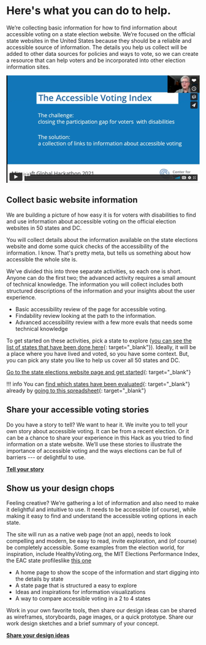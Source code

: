 # Here's what you can do to help.

We’re collecting basic information for how to find information about accessible voting on a state election website. We’re focused on the official state websites in the United States because they should be a reliable and accessible source of information. The details you help us collect will be added to other data sources for policies and ways to vote, so we can create a resource that can help voters and be incorporated into other election information sites.

[![Vimeo video screenshot](./images/aux-vid-img.png)](https://vimeo.com/629246767")

## Collect basic website information
We are building a picture of how easy it is for voters with disabilities to find and use information about accessible voting on the official election websites in 50 states and DC.

You will collect details about the information available on the state elections website and dome some quick checks of the accessibility of the information. I know. That's pretty meta, but tells us something about how accessible the whole site is.

We've divided this into three separate activities, so each one is short. Anyone can do the first two; the advanced activity requires a small amount of technical knowledge. The information you will collect includes both structured descriptions of the information and your insights about the user experience.

* Basic accessibility review of the page for accessible voting.
* Findability review looking at the path to the information.
* Advanced accessibility review with a few more evals that needs some technical knowledge

To get started on these activities, pick a state to explore ([you can see the list of states that have been done here](https://docs.google.com/spreadsheets/d/1kp8bjltH4Q6EK8p8rrqJeoCUJRVvsuMT94CRL-SLpT8/edit?usp=sharing){: target="_blank"}). Ideally, it will be a place where you have lived and voted, so you have some context. But, you can pick any state you like to help us cover all 50 states and DC. 

[Go to the state elections website page and get started](https://civicdesign.github.io/Accessible-Voting-Index/state_resources/){: target="_blank"}

!!! info
    You can [find which states have been evaluated](https://docs.google.com/spreadsheets/d/1kp8bjltH4Q6EK8p8rrqJeoCUJRVvsuMT94CRL-SLpT8/edit?usp=sharing){: target="_blank"} already by [going to this spreadsheet](https://docs.google.com/spreadsheets/d/1kp8bjltH4Q6EK8p8rrqJeoCUJRVvsuMT94CRL-SLpT8/edit?usp=sharing){: target="_blank"}
## Share your accessible voting stories</h2>
Do you have a story to tell? We want to hear it. We invite you to tell your own story about accessible voting. It can be from a recent election. Or it can be a chance to share your experience in this Hack as you tried to find information on a state website. We’ll use these stories to illustrate the importance of accessible voting and the ways elections can be full of barriers --- or delightful to use.

<a href="https://www.jotform.com/212715440153143" target="_blank"><b>Tell your story</b></a>

## Show us your design chops
Feeling creative? We’re gathering a lot of information and also need to make it delightful and intuitive to use. It needs to be accessible (of course), while making it easy to find and understand the accessible voting options in each state.

The site will run as a native web page (not an app), needs to look compelling and modern, be easy to read, invite exploration, and (of course) be completely accessible. Some examples from the election world, for inspiration, include HealthyVoting.org, the MIT Elections Performance Index, the EAC state profileslike <a href="https://www.eac.gov/sites/default/files/eac_assets/1/6/EAVS_2018_Data_Brief_PA.pdf">this one</a></li>

* A home page to show the scope of the information and start digging into the details by state
* A state page that is structured a easy to explore
* Ideas and inspirations for information visualizations
* A way to compare accessible voting in a 2 to 4 states

Work in your own favorite tools, then share our design ideas can be shared as wireframes, storyboards, page images, or a quick prototype. Share our work design sketches and a brief summary of your concept.

<a href="https://www.jotform.com/form/212715475040146" target="_blank"><b>Share your design ideas</b></a>
